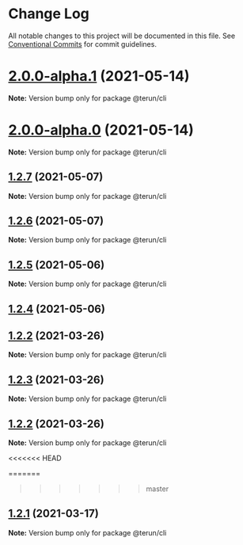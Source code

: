 # Change Log

All notable changes to this project will be documented in this file.
See [Conventional Commits](https://conventionalcommits.org) for commit guidelines.

# [2.0.0-alpha.1](https://github.com/raphaelkieling/terun/compare/v2.0.0-alpha.0...v2.0.0-alpha.1) (2021-05-14)

**Note:** Version bump only for package @terun/cli





# [2.0.0-alpha.0](https://github.com/raphaelkieling/terun/compare/v1.2.7...v2.0.0-alpha.0) (2021-05-14)

**Note:** Version bump only for package @terun/cli





## [1.2.7](https://github.com/raphaelkieling/terun/compare/v1.2.6...v1.2.7) (2021-05-07)

**Note:** Version bump only for package @terun/cli





## [1.2.6](https://github.com/raphaelkieling/terun/compare/v1.2.5...v1.2.6) (2021-05-07)

**Note:** Version bump only for package @terun/cli





## [1.2.5](https://github.com/raphaelkieling/terun/compare/v1.2.4...v1.2.5) (2021-05-06)

**Note:** Version bump only for package @terun/cli





## [1.2.4](https://github.com/raphaelkieling/terun/compare/v1.2.3...v1.2.4) (2021-05-06)



## [1.2.2](https://github.com/raphaelkieling/terun/compare/v1.2.1...v1.2.2) (2021-03-26)

**Note:** Version bump only for package @terun/cli






## [1.2.3](https://github.com/raphaelkieling/terun/compare/v1.2.1...v1.2.3) (2021-03-26)

**Note:** Version bump only for package @terun/cli





## [1.2.2](https://github.com/raphaelkieling/terun/compare/v1.2.1...v1.2.2) (2021-03-26)

**Note:** Version bump only for package @terun/cli





<<<<<<< HEAD

=======
>>>>>>> master
## [1.2.1](https://github.com/raphaelkieling/terun/compare/v1.2.1-alpha.0...v1.2.1) (2021-03-17)

**Note:** Version bump only for package @terun/cli
